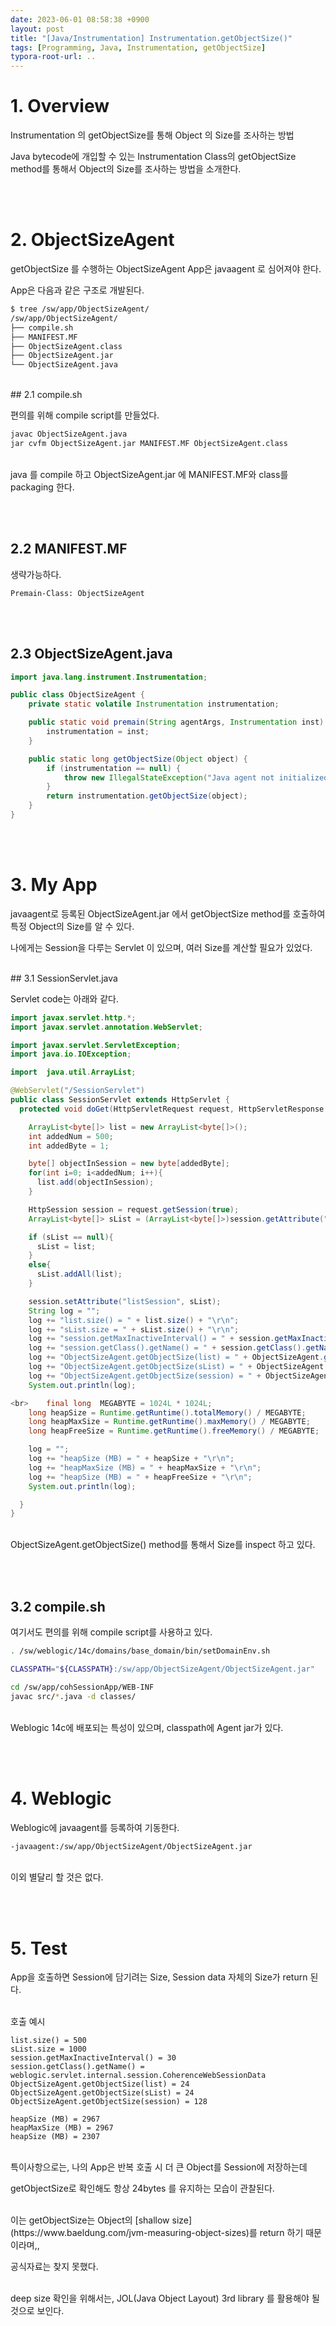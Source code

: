 ```yaml
---
date: 2023-06-01 08:58:38 +0900
layout: post
title: "[Java/Instrumentation] Instrumentation.getObjectSize()"
tags: [Programming, Java, Instrumentation, getObjectSize]
typora-root-url: ..
---
```


# 1. Overview

Instrumentation 의 getObjectSize를 통해 Object 의 Size를 조사하는 방법

Java bytecode에 개입할 수 있는 Instrumentation Class의 getObjectSize method를 통해서 Object의 Size를 조사하는 방법을 소개한다.

<br><br>
# 2. ObjectSizeAgent

getObjectSize 를 수행하는 ObjectSizeAgent App은 javaagent 로 심어져야 한다.

App은 다음과 같은 구조로 개발된다.

```sh
$ tree /sw/app/ObjectSizeAgent/
/sw/app/ObjectSizeAgent/
├── compile.sh
├── MANIFEST.MF
├── ObjectSizeAgent.class
├── ObjectSizeAgent.jar
└── ObjectSizeAgent.java
```

<br>
## 2.1 compile.sh

편의를 위해 compile script를 만들었다.

```sh
javac ObjectSizeAgent.java
jar cvfm ObjectSizeAgent.jar MANIFEST.MF ObjectSizeAgent.class
```

<br>
java 를 compile 하고 ObjectSizeAgent.jar 에 MANIFEST.MF와 class를 packaging 한다.

<br><br>
## 2.2 MANIFEST.MF

생략가능하다.

```
Premain-Class: ObjectSizeAgent
```

<br><br>
## 2.3 ObjectSizeAgent.java

```java
import java.lang.instrument.Instrumentation;

public class ObjectSizeAgent {
    private static volatile Instrumentation instrumentation;

    public static void premain(String agentArgs, Instrumentation inst) {
        instrumentation = inst;
    }

    public static long getObjectSize(Object object) {
        if (instrumentation == null) {
            throw new IllegalStateException("Java agent not initialized");
        }
        return instrumentation.getObjectSize(object);
    }
}
```

<br><br>
# 3. My App

javaagent로 등록된 ObjectSizeAgent.jar 에서 getObjectSize method를 호출하여 특정 Object의 Size를 알 수 있다.

나에게는 Session을 다루는 Servlet 이 있으며, 여러 Size를 계산할 필요가 있었다.

<br>
## 3.1 SessionServlet.java

Servlet code는 아래와 같다.

```java
import javax.servlet.http.*;
import javax.servlet.annotation.WebServlet;

import javax.servlet.ServletException;
import java.io.IOException;

import  java.util.ArrayList;

@WebServlet("/SessionServlet")
public class SessionServlet extends HttpServlet {
  protected void doGet(HttpServletRequest request, HttpServletResponse response) throws ServletException, IOException {

    ArrayList<byte[]> list = new ArrayList<byte[]>();
    int addedNum = 500;
    int addedByte = 1;

    byte[] objectInSession = new byte[addedByte];
    for(int i=0; i<addedNum; i++){
      list.add(objectInSession);
    }

    HttpSession session = request.getSession(true);
    ArrayList<byte[]> sList = (ArrayList<byte[]>)session.getAttribute("listSession");

    if (sList == null){
      sList = list;
    }
    else{
      sList.addAll(list);
    }

    session.setAttribute("listSession", sList);
    String log = "";
    log += "list.size() = " + list.size() + "\r\n";
    log += "sList.size = " + sList.size() + "\r\n";
    log += "session.getMaxInactiveInterval() = " + session.getMaxInactiveInterval() + "\r\n";
    log += "session.getClass().getName() = " + session.getClass().getName() + "\r\n";
    log += "ObjectSizeAgent.getObjectSize(list) = " + ObjectSizeAgent.getObjectSize(list) + "\r\n";
    log += "ObjectSizeAgent.getObjectSize(sList) = " + ObjectSizeAgent.getObjectSize(sList) + "\r\n";
    log += "ObjectSizeAgent.getObjectSize(session) = " + ObjectSizeAgent.getObjectSize(session) + "\r\n";
    System.out.println(log);

<br>    final long  MEGABYTE = 1024L * 1024L;
    long heapSize = Runtime.getRuntime().totalMemory() / MEGABYTE;
    long heapMaxSize = Runtime.getRuntime().maxMemory() / MEGABYTE;
    long heapFreeSize = Runtime.getRuntime().freeMemory() / MEGABYTE;

    log = "";
    log += "heapSize (MB) = " + heapSize + "\r\n";
    log += "heapMaxSize (MB) = " + heapMaxSize + "\r\n";
    log += "heapSize (MB) = " + heapFreeSize + "\r\n";
    System.out.println(log);

  }
}
```

<br>
ObjectSizeAgent.getObjectSize() method를 통해서 Size를 inspect 하고 있다.

<br><br>
## 3.2 compile.sh

여기서도 편의를 위해 compile script를 사용하고 있다.

```sh
. /sw/weblogic/14c/domains/base_domain/bin/setDomainEnv.sh

CLASSPATH="${CLASSPATH}:/sw/app/ObjectSizeAgent/ObjectSizeAgent.jar"

cd /sw/app/cohSessionApp/WEB-INF
javac src/*.java -d classes/
```

<br>
Weblogic 14c에 배포되는 특성이 있으며, classpath에 Agent jar가 있다.

<br><br>
# 4. Weblogic

Weblogic에 javaagent를 등록하여 기동한다.

```sh
-javaagent:/sw/app/ObjectSizeAgent/ObjectSizeAgent.jar
```

<br>
이외 별달리 할 것은 없다.

<br><br>
# 5. Test

App을 호출하면 Session에 담기려는 Size, Session data 자체의 Size가 return 된다.

<br>
호출 예시

```
list.size() = 500
sList.size = 1000
session.getMaxInactiveInterval() = 30
session.getClass().getName() = weblogic.servlet.internal.session.CoherenceWebSessionData
ObjectSizeAgent.getObjectSize(list) = 24
ObjectSizeAgent.getObjectSize(sList) = 24
ObjectSizeAgent.getObjectSize(session) = 128

heapSize (MB) = 2967
heapMaxSize (MB) = 2967
heapSize (MB) = 2307
```

<br>
특이사항으로는, 나의 App은 반복 호출 시 더 큰 Object를 Session에 저장하는데

getObjectSize로 확인해도 항상 24bytes 를 유지하는 모습이 관찰된다.

<br>
이는 getObjectSize는 Object의 [shallow size](https://www.baeldung.com/jvm-measuring-object-sizes)를 return 하기 때문이라며,,

공식자료는 찾지 못했다.

<br>
deep size 확인을 위해서는, JOL(Java Object Layout) 3rd library 를 활용해야 될 것으로 보인다.

